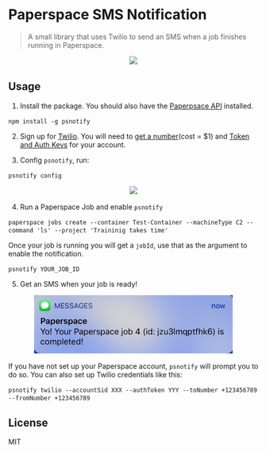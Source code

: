 # Paperspace SMS Notification

> A small library that uses Twilio to send an SMS when a job finishes running in Paperspace. 

<p align="center">
    <img src="https://rawgit.com/cvalenzuela/psnotify/master/static/demo.svg">
</p>

## Usage

1) Install the package. You should also have the [Paperpsace API](https://www.paperspace.com/api) installed.
```
npm install -g psnotify
```

2) Sign up for [Twilio](). You will need to [get a number]((https://support.twilio.com/hc/en-us/articles/223135247-How-to-Search-for-and-Purchase-Twilio-Phone-Numbers-from-Console))(cost = $1) and [Token and Auth Keys](https://support.twilio.com/hc/en-us/articles/223136027-Auth-Tokens-and-how-to-change-them) for your account.

3) Config `psnotify`, run:

```
psnotify config
```

<p align="center">
    <img src="https://rawgit.com/cvalenzuela/psnotify/master/static/settwilio.svg">
</p>

4) Run a Paperspace Job and enable `psnotify`

```
paperspace jobs create --container Test-Container --machineType C2 --command 'ls' --project 'Traininig takes time'
```

Once your job is running you will get a `jobId`, use that as the argument to enable the notification.

```
psnotify YOUR_JOB_ID
```

5) Get an SMS when your job is ready!

<p align="center">
    <img width=400 src="static/sms.jpg">
</p>

If you have not set up your Paperspace account, `psnotify` will prompt you to do so. You can also set up Twilio credentials like this:

```
psnotify twilio --accountSid XXX --authToken YYY --toNumber +123456789 --fromNumber +123456789
```

## License

MIT